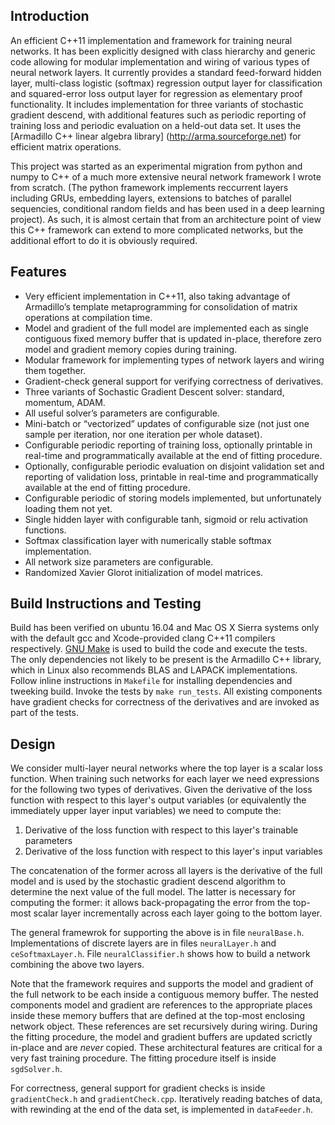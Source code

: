 ## Introduction

An efficient C++11 implementation and framework for training neural networks. It has been explicitly designed with class hierarchy and generic code allowing for modular implementation and wiring of various types of neural network layers. It currently provides a standard feed-forward hidden layer, multi-class logistic (softmax) regression output layer for classification and squared-error loss output layer for regression as elementary proof functionality. It includes implementation for three variants of stochastic gradient descend, with additional features such as periodic reporting of training loss and periodic evaluation on a held-out data set. It uses the [Armadillo C++ linear algebra library] (http://arma.sourceforge.net) for efficient matrix operations.

This project was started as an experimental migration from python and numpy to C++ of a much more extensive neural network framework I wrote from scratch. (The python framework implements reccurrent layers including GRUs, embedding layers, extensions to batches of parallel sequencies, conditional random fields and has been used in a deep learning project). As such, it is almost certain that from an architecture point of view this C++ framework can extend to more complicated networks, but the additional effort to do it is obviously required.

## Features

* Very efficient implementation in C++11, also taking advantage of Armadillo’s template metaprogramming for consolidation of matrix operations at compilation time.
* Model and gradient of the full model are implemented each as single contiguous fixed memory buffer that is updated in-place, therefore zero model and gradient memory copies during training.
* Modular framework for implementing types of network layers and wiring them together.
* Gradient-check general support for verifying correctness of derivatives.
* Three variants of Sochastic Gradient Descent solver: standard, momentum, ADAM.
* All useful solver’s parameters are configurable.
* Mini-batch or “vectorized” updates of configurable size (not just one sample per iteration, nor one iteration per whole dataset).
* Configurable periodic reporting of training loss, optionally printable in real-time and programmatically available at the end of fitting procedure.
* Optionally, configurable periodic evaluation on disjoint validation set and reporting of validation loss, printable in real-time and programmatically available at the end of fitting procedure.
* Configurable periodic of storing models implemented, but unfortunately loading them not yet.
* Single hidden layer with configurable tanh, sigmoid or relu activation functions.
* Softmax classification layer with numerically stable softmax implementation.
* All network size parameters are configurable.
* Randomized Xavier Glorot initialization of model matrices.

## Build Instructions and Testing

Build has been verified on ubuntu 16.04 and Mac OS X Sierra systems only with the default gcc and Xcode-provided clang C++11 compilers respectively. [GNU Make](https://www.gnu.org/software/make/) is used to build the code and execute the tests. The only dependencies not likely to be present is the Armadillo C++ library, which in Linux also recommends BLAS and LAPACK implementations. Follow inline instructions in `Makefile` for installing dependencies and tweeking build. Invoke the tests by `make run_tests`. All existing components have gradient checks for correctness of the derivatives and are invoked as part of the tests.

## Design

We consider multi-layer neural networks where the top layer is a scalar loss function. When training such networks for each layer we need expressions for the following two types of derivatives. Given the derivative of the loss function with respect to this layer's output variables (or equivalently the immediately upper layer input variables) we need to compute the:

1. Derivative of the loss function with respect to this layer's trainable parameters
2. Derivative of the loss function with respect to this layer's input variables 

The concatenation of the former across all layers is the derivative of the full model and is used by the stochastic gradient descend algorithm to determine the next value of the full model. The latter is necessary for computing the former: it allows back-propagating the error from the top-most scalar layer incrementally across each layer going to the bottom layer. 

The general framewrok for supporting the above is in file `neuralBase.h`. Implementations of discrete layers are in files `neuralLayer.h` and `ceSoftmaxLayer.h`. File `neuralClassifier.h` shows how to build a network combining the above two layers.

Note that the framework requires and supports the model and gradient of the full network to be each inside a contiguous memory buffer. The nested components model and gradient are references to the appropriate places inside these memory buffers that are defined at the top-most enclosing network object. These references are set recursively during wiring. During the fitting procedure, the model and gradient buffers are updated scrictly in-place and are *never* copied. These architectural features are critical for a very fast training procedure. The fitting procedure itself is inside `sgdSolver.h`.

For correctness, general support for gradient checks is inside `gradientCheck.h` and `gradientCheck.cpp`. Iteratively reading batches of data, with rewinding at the end of the data set, is implemented in `dataFeeder.h`.

